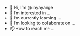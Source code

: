 - 👋 Hi, I’m @jinyayange
- 👀 I’m interested in ...
- 🌱 I’m currently learning ...
- 💞️ I’m looking to collaborate on ...
- 📫 How to reach me ...

<!---
jinyayange/jinyayange is a ✨ special ✨ repository because its `README.md` (this file) appears on your GitHub profile.
You can click the Preview link to take a look at your changes.
--->
